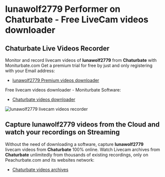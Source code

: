 # lunawolf2779 Performer on Chaturbate - Free LiveCam videos downloader

## Chaturbate Live Videos Recorder

Monitor and record livecam videos of **lunawolf2779** from **Chaturbate** with Moniturbate.com
Get a premium trial for free by just and only registering with your Email address:
* [lunawolf2779 Premium videos downloader](https://moniturbate.com/request-demo-licence-key.html)

Free livecam videos downloader - Moniturbate Software:
* [Chaturbate videos downloader](https://moniturbate.com/moniturbate-download-software.html)

![lunawolf2779 livecam videos recorder](https://peachurnet.com/templates/moniturbate-software.png)


## Capture lunawolf2779 videos from the Cloud and watch your recordings on Streaming

Without the need of downloading a software, capture **lunawolf2779** livecam videos from **Chaturbate** 100% online.
Watch Livecam archives from **Chaturbate** unlimitedly from thousands of existing recordings, only on Peachurbate.com and its websites network:
* [Chaturbate videos archives](https://peachurnet.com/)